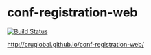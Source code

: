 conf-registration-web
=====================
[![Build Status](https://travis-ci.org/CruGlobal/conf-registration-web.png?branch=master)](https://travis-ci.org/CruGlobal/conf-registration-web)

http://cruglobal.github.io/conf-registration-web/

